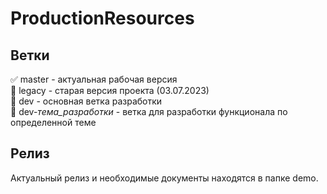 # ProductionResources

## Ветки

:white_check_mark: master - актуальная рабочая версия    
:black_square_button: legacy - старая версия проекта (03.07.2023)    
:black_square_button: dev - основная ветка разработки    
:triangular_ruler: dev-_тема_разработки_ - ветка для разработки функционала по определенной теме    

## Релиз

Актуальный релиз и необходимые документы находятся в папке demo.    



